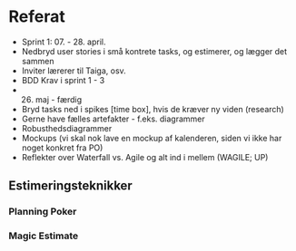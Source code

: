 # Referat

  - Sprint 1: 07. - 28. april.
  - Nedbryd user stories i små kontrete tasks, og estimerer, og lægger det sammen
  - Inviter lærerer til Taiga, osv.
  - BDD Krav i sprint 1 - 3
  - 26. maj - færdig
  - Bryd tasks ned i spikes [time box], hvis de kræver ny viden (research)
  - Gerne have fælles artefakter - f.eks. diagrammer
  - Robusthedsdiagrammer
  - Mockups (vi skal nok lave en mockup af kalenderen, siden vi ikke har noget konkret fra PO)
  - Reflekter over Waterfall vs. Agile og alt ind i mellem (WAGILE; UP)

## Estimeringsteknikker

### Planning Poker



### Magic Estimate



